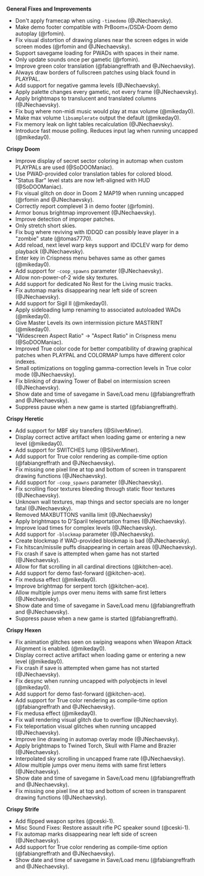 **General Fixes and Improvements**
* Don't apply framecap when using `-timedemo` (@JNechaevsky).
* Make demo footer compatible with PrBoom+/DSDA-Doom demo autoplay (@rfomin).
* Fix visual distortion of drawing planes near the screen edges in wide screen modes (@rfomin and @JNechaevsky).
* Support savegame loading for PWADs with spaces in their name.
* Only update sounds once per gametic (@rfomin).
* Improve green color translation (@fabiangreffrath and @JNechaevsky).
* Always draw borders of fullscreen patches using black found in PLAYPAL.
* Add support for negative gamma levels (@JNechaevsky).
* Apply palette changes every gametic, not every frame (@JNechaevsky).
* Apply brightmaps to translucent and translated columns (@JNechaevsky).
* Fix bug where non-midi music would play at max volume (@mikeday0).
* Make max volume `libsamplerate` output the default (@mikeday0).
* Fix memory leak on light tables recalculation (@JNechaevsky).
* Introduce fast mouse polling. Reduces input lag when running uncapped
  (@mikeday0).

**Crispy Doom**
* Improve display of secret sector coloring in automap when custom PLAYPALs are
  used (@SoDOOManiac).
* Use PWAD-provided color translation tables for colored blood.
* "Status Bar" level stats are now left-aligned with HUD (@SoDOOManiac).
* Fix visual glitch on door in Doom 2 MAP19 when running uncapped (@rfomin and
  @JNechaevsky).
* Correctly report complevel 3 in demo footer (@rfomin).
* Armor bonus brightmap improvement (@JNechaevsky).
* Improve detection of improper patches.
* Only stretch short skies.
* Fix bug where reviving with IDDQD can possibly leave player in a "zombie"
  state (@tomas7770).
* Add reload, next level warp keys support and IDCLEV warp for demo playback
  (@JNechaevsky).
* Enter key in Crispness menu behaves same as other games (@mikeday0).
* Add support for `-coop_spawns` parameter (@JNechaevsky).
* Allow non-power-of-2 wide sky textures.
* Add support for dedicated No Rest for the Living music tracks.
* Fix automap marks disappearing near left side of screen (@JNechaevsky).
* Add support for Sigil II (@mikeday0).
* Apply sideloading lump renaming to associated autoloaded WADs (@mikeday0).
* Give Master Levels its own intermission picture MASTRINT (@mikeday0).
* "Widescreen Aspect Ratio" -> "Aspect Ratio" in Crispness menu (@SoDOOManiac).
* Improved True color code for better compatibility of drawing graphical patches
  when PLAYPAL and COLORMAP lumps have different color indexes.
* Small optimizations on toggling gamma-correction levels in True color mode
  (@JNechaevsky).
* Fix blinking of drawing Tower of Babel on intermission screen (@JNechaevsky).
* Show date and time of savegame in Save/Load menu (@fabiangreffrath and @JNechaevsky).
* Suppress pause when a new game is started (@fabiangreffrath).

**Crispy Heretic**
* Add support for MBF sky transfers (@SilverMiner).
* Display correct active artifact when loading game or entering a new level
  (@mikeday0).
* Add support for SWITCHES lump (@SilverMiner).
* Add support for True color rendering as compile-time option (@fabiangreffrath
  and @JNechaevsky).
* Fix missing one pixel line at top and bottom of screen in transparent
  drawing functions (@JNechaevsky).
* Add support for `-coop_spawns` parameter (@JNechaevsky).
* Fix scrolling floor textures bleeding through static floor textures
  (@JNechaevsky).
* Unknown wall textures, map things and sector specials are no longer fatal
  (@JNechaevsky).
* Removed MAXBUTTONS vanilla limit (@JNechaevsky)
* Apply brightmaps to D'Sparil teleportation frames (@JNechaevsky).
* Improve load times for complex levels (@JNechaevsky).
* Add support for `-blockmap` parameter (@JNechaevsky).
* Create blockmap if WAD-provided blockmap is bad (@JNechaevsky).
* Fix hitscan/missile puffs disappearing in certain areas (@JNechaevsky).
* Fix crash if save is attempted when game has not started (@JNechaevsky).
* Allow for flat scrolling in all cardinal directions (@kitchen-ace).
* Add support for demo fast-forward (@kitchen-ace).
* Fix medusa effect (@mikeday0).
* Improve brightmap for serpent torch (@kitchen-ace).
* Allow multiple jumps over menu items with same first letters (@JNechaevsky).
* Show date and time of savegame in Save/Load menu (@fabiangreffrath and @JNechaevsky).
* Suppress pause when a new game is started (@fabiangreffrath).

**Crispy Hexen**
* Fix animation glitches seen on swiping weapons when Weapon Attack Alignment is
  enabled. (@mikeday0).
* Display correct active artifact when loading game or entering a new level
  (@mikeday0).
* Fix crash if save is attempted when game has not started (@JNechaevsky).
* Fix desync when running uncapped with polyobjects in level (@mikeday0).
* Add support for demo fast-forward (@kitchen-ace).
* Add support for True color rendering as compile-time option (@fabiangreffrath
  and @JNechaevsky).
* Fix medusa effect (@mikeday0).
* Fix wall rendering visual glitch due to overflow (@JNechaevsky).
* Fix teleportation visual glitches when running uncapped (@JNechaevsky).
* Improve line drawing in automap overlay mode (@JNechaevsky).
* Apply brightmaps to Twined Torch, Skull with Flame and Brazier (@JNechaevsky).
* Interpolated sky scrolling in uncapped frame rate (@JNechaevsky).
* Allow multiple jumps over menu items with same first letters (@JNechaevsky).
* Show date and time of savegame in Save/Load menu (@fabiangreffrath and @JNechaevsky).
* Fix missing one pixel line at top and bottom of screen in transparent
  drawing functions (@JNechaevsky).

**Crispy Strife**
* Add flipped weapon sprites (@ceski-1).
* Misc Sound Fixes: Restore assault rifle PC speaker sound (@ceski-1).
* Fix automap marks disappearing near left side of screen (@JNechaevsky).
* Add support for True color rendering as compile-time option (@fabiangreffrath
  and @JNechaevsky).
* Show date and time of savegame in Save/Load menu (@fabiangreffrath and @JNechaevsky).

